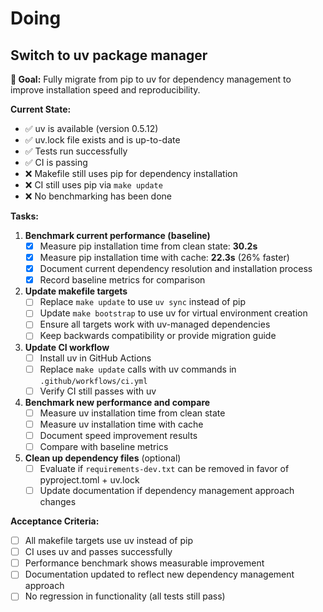 # Doing

## Switch to uv package manager

**🎯 Goal:** Fully migrate from pip to uv for dependency management to improve installation speed and reproducibility.

**Current State:**

- ✅ uv is available (version 0.5.12)
- ✅ uv.lock file exists and is up-to-date
- ✅ Tests run successfully 
- ✅ CI is passing
- ❌ Makefile still uses pip for dependency installation
- ❌ CI still uses pip via `make update`
- ❌ No benchmarking has been done

**Tasks:**

1. **Benchmark current performance (baseline)**
   - [x] Measure pip installation time from clean state: **30.2s** 
   - [x] Measure pip installation time with cache: **22.3s** (26% faster)
   - [x] Document current dependency resolution and installation process
   - [x] Record baseline metrics for comparison

2. **Update makefile targets**
   - [ ] Replace `make update` to use `uv sync` instead of pip
   - [ ] Update `make bootstrap` to use uv for virtual environment creation
   - [ ] Ensure all targets work with uv-managed dependencies
   - [ ] Keep backwards compatibility or provide migration guide

3. **Update CI workflow**
   - [ ] Install uv in GitHub Actions
   - [ ] Replace `make update` calls with uv commands in `.github/workflows/ci.yml`
   - [ ] Verify CI still passes with uv

4. **Benchmark new performance and compare**
   - [ ] Measure uv installation time from clean state
   - [ ] Measure uv installation time with cache
   - [ ] Document speed improvement results
   - [ ] Compare with baseline metrics

5. **Clean up dependency files** (optional)
   - [ ] Evaluate if `requirements-dev.txt` can be removed in favor of pyproject.toml + uv.lock
   - [ ] Update documentation if dependency management approach changes

**Acceptance Criteria:**

- [ ] All makefile targets use uv instead of pip
- [ ] CI uses uv and passes successfully
- [ ] Performance benchmark shows measurable improvement
- [ ] Documentation updated to reflect new dependency management approach
- [ ] No regression in functionality (all tests still pass)
